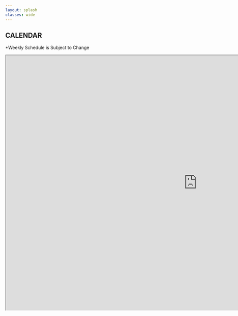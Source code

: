 ```yaml
---
layout: splash
classes: wide
---
```


## CALENDAR
\*Weekly Schedule is Subject to Change

<iframe src="https://docs.google.com/spreadsheets/d/1lRQm4rkC1GXjQAPhwK6ShGp7uhJLb6yk-lr9oiDqU6E/edit?usp=sharing" height="800" width="1200" ></iframe>







